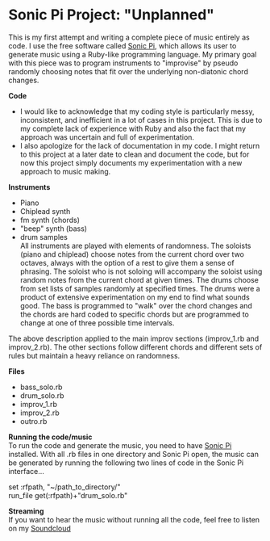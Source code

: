 # Sonic Pi Project: "Unplanned"  

This is my first attempt and writing a complete piece of music entirely as code.
I use the free software called [Sonic Pi](https://sonic-pi.net/), which allows its user
to generate music using a Ruby-like programming language. My primary goal with this piece
was to program instruments to "improvise" by pseudo randomly choosing notes that fit over
the underlying non-diatonic chord changes.   

**Code**  
- I would like to acknowledge that my coding style is particularly messy, inconsistent,
and inefficient in a lot of cases in this project. This is due to my complete lack of experience
with Ruby and also the fact that my approach was uncertain and full of experimentation.  
- I also apologize for the lack of documentation in my code. I might return to this project at a later
date to clean and document the code, but for now this project simply documents my experimentation
with a new approach to music making.  

**Instruments**  
- Piano  
- Chiplead synth  
- fm synth (chords)  
- "beep" synth (bass)  
- drum samples  
All instruments are played with elements of randomness. The soloists (piano and chiplead)
choose notes from the current chord over two octaves, always with the option of a rest to give
them a sense of phrasing. The soloist who is not soloing will accompany the soloist using random
notes from the current chord at given times. The drums choose from set lists of samples randomly at specified times. The drums were a product of extensive experimentation on my end to find what sounds good.
The bass is programmed to "walk" over the chord changes and the chords are hard coded to specific chords but are programmed to change at one of three possible time intervals.  

The above description applied to the main improv sections (improv_1.rb and improv_2.rb). The other sections follow different chords and different sets of rules but maintain a heavy reliance on randomness.  

**Files**  
- bass_solo.rb  
- drum_solo.rb  
- improv_1.rb  
- improv_2.rb  
- outro.rb  

**Running the code/music**  
To run the code and generate the music, you need to have [Sonic Pi](https://sonic-pi.net/) installed. With all .rb files in one directory and Sonic Pi open, the music can be generated by running the following two lines of code in the Sonic Pi interface...  

set :rfpath, "~/path_to_directory/"  
run_file get(:rfpath)+"drum_solo.rb"  

**Streaming**  
If you want to hear the music without running all the code, feel free to listen on my [Soundcloud](https://soundcloud.com/glorptron/unplanned)
